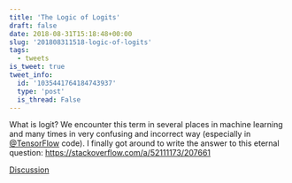```yaml
---
title: 'The Logic of Logits'
draft: false
date: 2018-08-31T15:18:48+00:00
slug: '201808311518-logic-of-logits'
tags:
  - tweets
is_tweet: true
tweet_info:
  id: '1035441764184743937'
  type: 'post'
  is_thread: False
---
```




What is logit? We encounter this term in several places in machine learning and many times in very confusing and incorrect way (especially in [@TensorFlow](https://x.com/TensorFlow) code). I finally got around to write the answer to this eternal question: <https://stackoverflow.com/a/52111173/207661>

[Discussion](https://x.com/sytelus/status/1035441764184743937)
